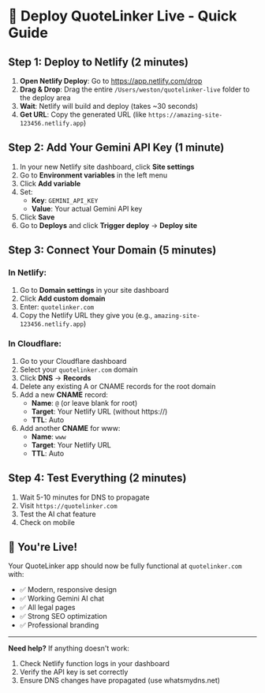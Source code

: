 # 🚀 Deploy QuoteLinker Live - Quick Guide

## Step 1: Deploy to Netlify (2 minutes)

1. **Open Netlify Deploy**: Go to https://app.netlify.com/drop
2. **Drag & Drop**: Drag the entire `/Users/weston/quotelinker-live` folder to the deploy area
3. **Wait**: Netlify will build and deploy (takes ~30 seconds)
4. **Get URL**: Copy the generated URL (like `https://amazing-site-123456.netlify.app`)

## Step 2: Add Your Gemini API Key (1 minute)

1. In your new Netlify site dashboard, click **Site settings**
2. Go to **Environment variables** in the left menu
3. Click **Add variable**
4. Set:
   - **Key**: `GEMINI_API_KEY`
   - **Value**: Your actual Gemini API key
5. Click **Save**
6. Go to **Deploys** and click **Trigger deploy** → **Deploy site**

## Step 3: Connect Your Domain (5 minutes)

### In Netlify:
1. Go to **Domain settings** in your site dashboard
2. Click **Add custom domain**
3. Enter: `quotelinker.com`
4. Copy the Netlify URL they give you (e.g., `amazing-site-123456.netlify.app`)

### In Cloudflare:
1. Go to your Cloudflare dashboard
2. Select your `quotelinker.com` domain
3. Click **DNS** → **Records**
4. Delete any existing A or CNAME records for the root domain
5. Add a new **CNAME** record:
   - **Name**: `@` (or leave blank for root)
   - **Target**: Your Netlify URL (without https://)
   - **TTL**: Auto
6. Add another **CNAME** for www:
   - **Name**: `www`
   - **Target**: Your Netlify URL
   - **TTL**: Auto

## Step 4: Test Everything (2 minutes)

1. Wait 5-10 minutes for DNS to propagate
2. Visit `https://quotelinker.com`
3. Test the AI chat feature
4. Check on mobile

## 🎉 You're Live!

Your QuoteLinker app should now be fully functional at `quotelinker.com` with:
- ✅ Modern, responsive design
- ✅ Working Gemini AI chat
- ✅ All legal pages
- ✅ Strong SEO optimization
- ✅ Professional branding

---

**Need help?** If anything doesn't work:
1. Check Netlify function logs in your dashboard
2. Verify the API key is set correctly
3. Ensure DNS changes have propagated (use whatsmydns.net)
